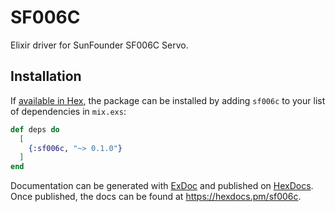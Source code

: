 # SF006C

Elixir driver for SunFounder SF006C Servo.

## Installation

If [available in Hex](https://hex.pm/docs/publish), the package can be installed
by adding `sf006c` to your list of dependencies in `mix.exs`:

```elixir
def deps do
  [
    {:sf006c, "~> 0.1.0"}
  ]
end
```

Documentation can be generated with [ExDoc](https://github.com/elixir-lang/ex_doc)
and published on [HexDocs](https://hexdocs.pm). Once published, the docs can
be found at <https://hexdocs.pm/sf006c>.

